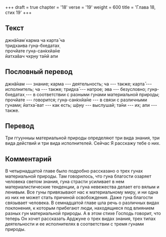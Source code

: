 +++
draft = true
chapter = '18'
verse = '19'
weight = 600
title = 'Глава 18, стих 19'
+++
## Текст

джн̃а̄нам̇ карма ча карта̄ ча  
тридхаива гун̣а-бхедатах̣  
прочйате гун̣а-сан̇кхйа̄не  
йатха̄вач чхр̣н̣у та̄нй апи

## Пословный перевод

джн̃а̄нам --- знание; карма --- деятельность; ча --- также; карта̄ ---
исполнитель; ча --- также; тридха̄ --- натрое; эва --- безусловно;
гун̣а-бхедатах̣ --- в соответствии с разными гунами материальной природы;
прочйате --- говорится; гун̣а-сан̇кхйа̄не --- в связи с различными гунами;
йатха̄-ват --- как есть; ш́р̣н̣у --- выслушай; та̄ни --- их; апи --- также.

## Перевод

Три ггуунныы материальной природы определяют три вида знания, три вида
действий и три вида исполнителей. Сейчас Я расскажу тебе о них.

## Комментарий

В четырнадцатой главе было подробно рассказано о трех гунах материальной
природы. Там говорилось, что гуна благости озаряет человека светом
знания, гуна страсти усиливает в нем материалистические тенденции, а
гуна невежества делает его вялым и ленивым. Все гуны привязывают нас к
материальному миру, и ни одна из них не может стать причиной
освобождения. Даже гуна благости связывает человека. В семнадцатой главе
шла речь о различных видах поклонения, к которым прибегают люди,
находящиеся под влиянием разных гун материальной природы. А в этом стихе
Господь говорит, что теперь Он хочет рассказать Арджуне о трех видах
знания, трех типах деятельности и ее исполнителях в соответствии с тремя
гунами природы.
